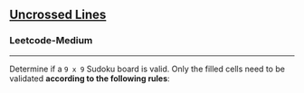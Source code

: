<h2><a href="https://leetcode.com/problems/uncrossed-lines/">Uncrossed Lines</a></h2><h3>Leetcode-Medium</h3><hr><div><p>Determine if a&nbsp;<code>9 x 9</code> Sudoku board&nbsp;is valid.&nbsp;Only the filled cells need to be validated&nbsp;<strong>according to the following rules</strong>:</p>

